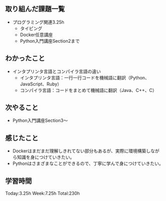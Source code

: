 ## 取り組んだ課題一覧
- プログラミング関連3.25h
    - タイピング
    - Docker任意講座
    - Python入門講座Section2まで
## わかったこと
- インタプリンタ言語とコンパイラ言語の違い
    - インタプリンタ言語：一行一行コードを機械語に翻訳（Python、JavaScript、Ruby）
    - コンパイラ言語：コードをまとめて機械語に翻訳（Java、C++、C）    
## 次やること
- Python入門講座Section3〜
## 感じたこと
- Dockerはまだまだ理解しきれてない部分もあるが、実際に環境構築しながら知識を身につけていきたい。
- Pythonはさまざまなことができるので、丁寧に学んで身につけていきたい。
## 学習時間
Today:3.25h Week:7.25h Total:230h
